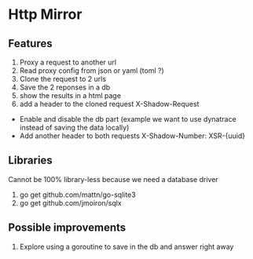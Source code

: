 # Http Mirror

## Features

1. Proxy a request to another url
2. Read proxy config from json or yaml (toml ?)
3. Clone the request to 2 urls
4. Save the 2 reponses in a db
5. show the results in a html page
6. add a header to the cloned request X-Shadow-Request


- Enable and disable the db part (example we want to use dynatrace instead of saving the data locally)
- Add another header to both requests X-Shadow-Number: XSR-{uuid}

## Libraries

Cannot be 100% library-less because we need a database driver

1. go get github.com/mattn/go-sqlite3
2. go get github.com/jmoiron/sqlx

## Possible improvements

1. Explore using a goroutine to save in the db and answer right away
